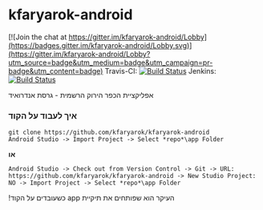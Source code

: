# kfaryarok-android

[![Join the chat at https://gitter.im/kfaryarok-android/Lobby](https://badges.gitter.im/kfaryarok-android/Lobby.svg)](https://gitter.im/kfaryarok-android/Lobby?utm_source=badge&utm_medium=badge&utm_campaign=pr-badge&utm_content=badge)    Travis-CI:  [![Build Status](https://travis-ci.org/kfaryarok/kfaryarok-android.svg?branch=master)](https://travis-ci.org/kfaryarok/kfaryarok-android)    Jenkins:  [![Build Status](http://tbscdev.xyz:8080/job/kfaryarok-android/badge/icon)](http://tbscdev.xyz:8080/job/kfaryarok-android/)

אפליקציית הכפר הירוק הרשמית - גרסת אנדרואיד

### איך לעבוד על הקוד
    git clone https://github.com/kfaryarok/kfaryarok-android
    Android Studio -> Import Project -> Select *repo*\app Folder
**או**

    Android Studio -> Check out from Version Control -> Git -> URL: https://github.com/kfaryarok/kfaryarok-android -> New Studio Project: NO -> Import Project -> Select *repo*\app Folder
העיקר הוא שפותחים את תיקיית&#x202b; app כשעובדים על הקוד!


